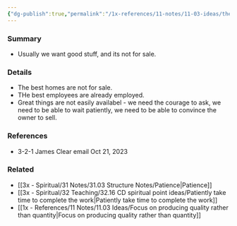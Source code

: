 ```yaml
---
{"dg-publish":true,"permalink":"/1x-references/11-notes/11-03-ideas/the-thing-you-are-looking-for-likely-is-not-for-sale/","title":"The thing you are looking for likely is not for sale","created":"2024-02-14T20:18:22.012+03:00","updated":"2024-02-14T20:18:22.012+03:00"}
---
```



### Summary
- Usually we want good stuff, and its not for sale.

### Details
- The best homes are not for sale. 
- THe best employees are already employed.
- Great things are not easily availabel - we need the courage to ask, we need to be able to wait patiently, we need to be able to convince the owner to sell.

### References
- 3-2-1 James Clear email Oct 21, 2023

### Related
- [[3x - Spiritual/31 Notes/31.03 Structure Notes/Patience\|Patience]]
- [[3x - Spiritual/32 Teaching/32.16 CD spiritual point ideas/Patiently take time to complete the work\|Patiently take time to complete the work]]
- [[1x - References/11 Notes/11.03 Ideas/Focus on producing quality rather than quantity\|Focus on producing quality rather than quantity]]
